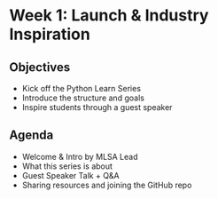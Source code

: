 # Week 1: Launch & Industry Inspiration

## Objectives
- Kick off the Python Learn Series
- Introduce the structure and goals
- Inspire students through a guest speaker

## Agenda
- Welcome & Intro by MLSA Lead
- What this series is about
- Guest Speaker Talk + Q&A
- Sharing resources and joining the GitHub repo

